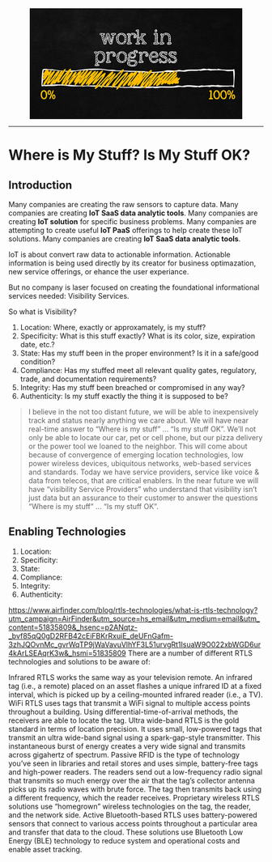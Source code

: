 <!--
Maintainer:   jeffskinnerbox@yahoo.com / www.jeffskinnerbox.me
Version:      0.0.0
-->


<div align="center">
<img src="https://raw.githubusercontent.com/jeffskinnerbox/blog/main/content/images/banners-bkgrds/work-in-progress.jpg" title="These materials require additional work and are not ready for general use." align="center" width=420px height=219px>
</div>


-----




# Where is My Stuff?  Is My Stuff OK?

## Introduction

Many companies are creating the raw sensors to capture data.
Many companies are creating **IoT SaaS data analytic tools**.
Many companies are creating **IoT solution** for specific business problems.
Many companies are attempting to create useful **IoT PaaS** offerings to help create these IoT solutions.
Many companies are creating **IoT SaaS data analytic tools**.

IoT is about convert raw data to actionable information.
Actionable information is being used directly by its creator for business optimazation, new service offerings, or ehance the user experiance.

But no company is laser focused on creating the foundational informational services needed: Visibility Services.

So what is Visibility?

1. Location:  Where, exactly or approxamately, is my stuff?
2. Specificity:  What is this stuff exactly? What is its color, size, expiration date, etc.?
3. State:  Has my stuff been in the proper environment?  Is it in a safe/good condition?
4. Compliance:  Has my stuffed meet all relevant quality gates, regulatory, trade, and documentation requirements?
5. Integrity:  Has my stuff been breached or compromised in any way?
6. Authenticity:  Is my stuff exactly the thing it is supposed to be?

>I believe in the not too distant future, we will be able to inexpensively
>track and status nearly anything we care about.
>We will have near real-time answer to “Where is my stuff” … “Is my stuff OK”.
>We’ll not only be able to locate our car, pet or cell phone,
>but our pizza delivery or the power tool we loaned to the neighbor.
>This will come about because of convergence of emerging location technologies,
>low power wireless devices, ubiquitous networks, web-based services and standards.
>Today we have service providers, service like voice & data from telecos, that are critical enablers.
>In the near future we will have “visibility Service Providers”
>who understand that visibility isn’t just data but an assurance to their customer
>to answer the questions “Where is my stuff” … “Is my stuff OK”.

## Enabling Technologies

1. Location:
2. Specificity:
3. State:
4. Compliance:
5. Integrity:
6. Authenticity:

<https://www.airfinder.com/blog/rtls-technologies/what-is-rtls-technology?utm_campaign=AirFinder&utm_source=hs_email&utm_medium=email&utm_content=51835809&_hsenc=p2ANqtz-_bvf85qQ0gD2RFB42cEiFBKrRxuiE_deUFnGafm-3zhJQOvnMc_gvrWqTP9jWaVavuVlhYF3L51urvgRt1IsuaW9O022xbWGD6ur4kArLSEAqrK3w&_hsmi=51835809>
There are a number of different RTLS technologies and solutions to be aware of:

Infrared RTLS works the same way as your television remote. An infrared tag (i.e., a remote) placed on an asset flashes a unique infrared ID at a fixed interval, which is picked up by a ceiling-mounted infrared reader (i.e., a TV).
WiFi RTLS uses tags that transmit a WiFi signal to multiple access points throughout a building. Using differential-time-of-arrival methods, the receivers are able to locate the tag.
Ultra wide-band RTLS is the gold standard in terms of location precision. It uses small, low-powered tags that transmit an ultra wide-band signal using a spark-gap-style transmitter. This instantaneous burst of energy creates a very wide signal and transmits across gigahertz of spectrum.
Passive RFID is the type of technology you’ve seen in libraries and retail stores and uses simple, battery-free tags and high-power readers. The readers send out a low-frequency radio signal that transmits so much energy over the air that the tag’s collector antenna picks up its radio waves with brute force. The tag then transmits back using a different frequency, which the reader receives.
Proprietary wireless RTLS solutions use “homegrown” wireless technologies on the tag, the reader, and the network side.
Active Bluetooth-based RTLS uses battery-powered sensors that connect to various access points throughout a particular area and transfer that data to the cloud. These solutions use Bluetooth Low Energy (BLE) technology to reduce system and operational costs and enable asset tracking.

